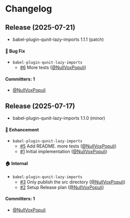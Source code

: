 # Changelog

## Release (2025-07-21)

* babel-plugin-qunit-lazy-imports 1.1.1 (patch)

#### :bug: Bug Fix
* `babel-plugin-qunit-lazy-imports`
  * [#6](https://github.com/NullVoxPopuli/babel-plugin-qunit-lazy-imports/pull/6) More tests ([@NullVoxPopuli](https://github.com/NullVoxPopuli))

#### Committers: 1
- [@NullVoxPopuli](https://github.com/NullVoxPopuli)

## Release (2025-07-17)

* babel-plugin-qunit-lazy-imports 1.1.0 (minor)

#### :rocket: Enhancement
* `babel-plugin-qunit-lazy-imports`
  * [#5](https://github.com/NullVoxPopuli/babel-plugin-qunit-lazy-imports/pull/5) Add README. more tests ([@NullVoxPopuli](https://github.com/NullVoxPopuli))
  * [#1](https://github.com/NullVoxPopuli/babel-plugin-qunit-lazy-imports/pull/1) Initial implementation ([@NullVoxPopuli](https://github.com/NullVoxPopuli))

#### :house: Internal
* `babel-plugin-qunit-lazy-imports`
  * [#3](https://github.com/NullVoxPopuli/babel-plugin-qunit-lazy-imports/pull/3) Only publish the src  directory ([@NullVoxPopuli](https://github.com/NullVoxPopuli))
  * [#2](https://github.com/NullVoxPopuli/babel-plugin-qunit-lazy-imports/pull/2) Setup Release plan ([@NullVoxPopuli](https://github.com/NullVoxPopuli))

#### Committers: 1
- [@NullVoxPopuli](https://github.com/NullVoxPopuli)
